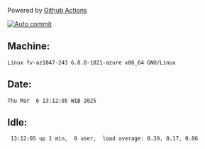 Powered by [Github Actions](https://github.com/features/actions)

[![Auto commit](https://github.com/hiage/workstation/workflows/Auto%20commit/badge.svg)](https://github.com/hiage/workstation/actions?query=workflow%3A%22Auto+commit%22)

## Machine:
```
Linux fv-az1047-243 6.8.0-1021-azure x86_64 GNU/Linux
```
## Date:
```
Thu Mar  6 13:12:05 WIB 2025
```
## Idle:
```
 13:12:05 up 1 min,  0 user,  load average: 0.39, 0.17, 0.06
```
